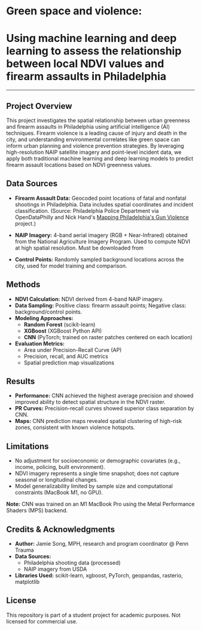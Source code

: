 # Green space and violence: 
# Using machine learning and deep learning to assess the relationship between local NDVI values and firearm assaults in Philadelphia
-----------------------------------------------------------------
## Project Overview

This project investigates the spatial relationship between urban greenness and firearm assaults in Philadelphia using artificial intelligence (AI) techniques. Firearm violence is a leading cause of injury and death in the city, and understanding environmental correlates like green space can inform urban planning and violence prevention strategies. By leveraging high-resolution NAIP satellite imagery and point-level incident data, we apply both traditional machine learning and deep learning models to predict firearm assault locations based on NDVI greenness values.

## Data Sources

- **Firearm Assault Data:** Geocoded point locations of fatal and nonfatal shootings in Philadelphia. Data includes spatial coordinates and incident classification. (Source: Philadelphia Police Department via OpenDataPhilly and Nick Hand's [Mapping Philadelphia's Gun Violence](https://www.nickhand.dev/philly-gun-violence-map/) project.)

- **NAIP Imagery:** 4-band aerial imagery (RGB + Near-Infrared) obtained from the National Agriculture Imagery Program. Used to compute NDVI at high spatial resolution. Must be downloaded from 

- **Control Points:** Randomly sampled background locations across the city, used for model training and comparison.

## Methods

- **NDVI Calculation:** NDVI derived from 4-band NAIP imagery.
- **Data Sampling:** Positive class: firearm assault points; Negative class: background/control points.
- **Modeling Approaches:**
  - **Random Forest** (scikit-learn)
  - **XGBoost** (XGBoost Python API)
  - **CNN** (PyTorch; trained on raster patches centered on each location)
- **Evaluation Metrics:**
  - Area under Precision-Recall Curve (AP)
  - Precision, recall, and AUC metrics
  - Spatial prediction map visualizations

## Results

- **Performance:** CNN achieved the highest average precision and showed improved ability to detect spatial structure in the NDVI raster.
- **PR Curves:** Precision-recall curves showed superior class separation by CNN.
- **Maps:** CNN prediction maps revealed spatial clustering of high-risk zones, consistent with known violence hotspots.

## Limitations

- No adjustment for socioeconomic or demographic covariates (e.g., income, policing, built environment).
- NDVI imagery represents a single time snapshot; does not capture seasonal or longitudinal changes.
- Model generalizability limited by sample size and computational constraints (MacBook M1, no GPU).

**Note:** CNN was trained on an M1 MacBook Pro using the Metal Performance Shaders (MPS) backend.

## Credits & Acknowledgments

- **Author:** Jamie Song, MPH, research and program coordinator @ Penn Trauma
- **Data Sources:**
  - Philadelphia shooting data (processed)
  - NAIP imagery from USDA
- **Libraries Used:** scikit-learn, xgboost, PyTorch, geopandas, rasterio, matplotlib

## License

This repository is part of a student project for academic purposes. Not licensed for commercial use.

